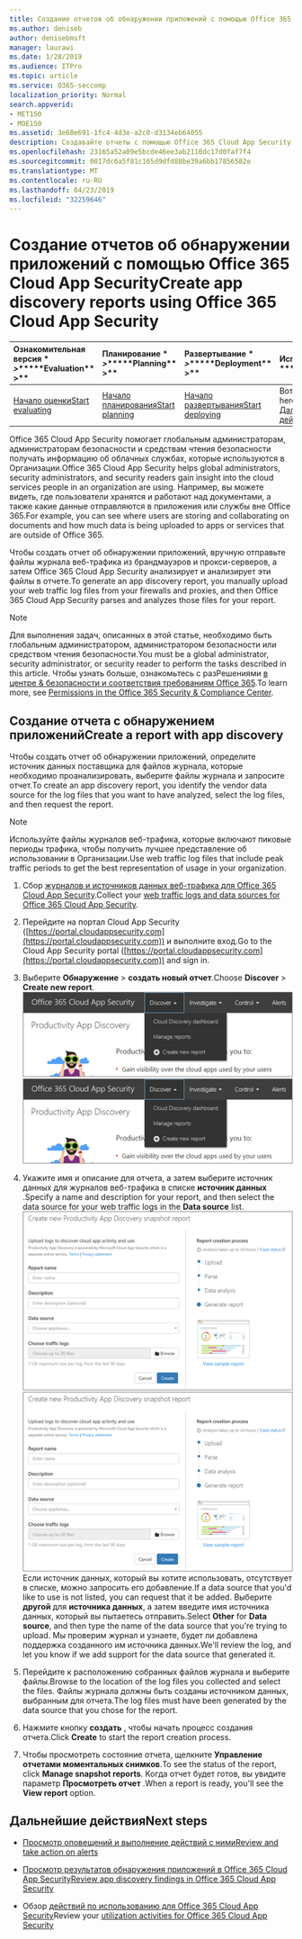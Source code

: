 ```yaml
---
title: Создание отчетов об обнаружении приложений с помощью Office 365 Cloud App Security
ms.author: deniseb
author: denisebmsft
manager: laurawi
ms.date: 1/28/2019
ms.audience: ITPro
ms.topic: article
ms.service: O365-seccomp
localization_priority: Normal
search.appverid:
- MET150
- MOE150
ms.assetid: 3e68e691-1fc4-4d3e-a2c0-d3134eb64055
description: Создавайте отчеты с помощью Office 365 Cloud App Security, которые позволяют узнать, как пользователи в вашей организации используют Office 365 и другие приложения.
ms.openlocfilehash: 23165a52a09e5bcde46ee3ab2110dc17d0faf7f4
ms.sourcegitcommit: 0017dc6a5f81c165d9dfd88be39a6bb17856582e
ms.translationtype: MT
ms.contentlocale: ru-RU
ms.lasthandoff: 04/23/2019
ms.locfileid: "32259646"
---
```

# <a name="create-app-discovery-reports-using-office-365-cloud-app-security"></a><span data-ttu-id="c0e20-103">Создание отчетов об обнаружении приложений с помощью Office 365 Cloud App Security</span><span class="sxs-lookup"><span data-stu-id="c0e20-103">Create app discovery reports using Office 365 Cloud App Security</span></span>

|<span data-ttu-id="c0e20-104">Ознакомительная версия \* *\>*\*</span><span class="sxs-lookup"><span data-stu-id="c0e20-104">\*\*\*\*Evaluation\*\* \>\*\*</span></span>|<span data-ttu-id="c0e20-105">Планирование \* *\>*\*</span><span class="sxs-lookup"><span data-stu-id="c0e20-105">\*\*\*\*Planning\*\* \>\*\*</span></span>|<span data-ttu-id="c0e20-106">Развертывание \* *\>*\*</span><span class="sxs-lookup"><span data-stu-id="c0e20-106">\*\*\*\*Deployment\*\* \>\*\*</span></span>|<span data-ttu-id="c0e20-107">Использование \* \* \* \*</span><span class="sxs-lookup"><span data-stu-id="c0e20-107">\*\*\*\*Utilization\*\*\*\*</span></span>|
|:-----|:-----|:-----|:-----|
|[<span data-ttu-id="c0e20-108">Начало оценки</span><span class="sxs-lookup"><span data-stu-id="c0e20-108">Start evaluating</span></span>](office-365-cas-overview.md) <br/> |[<span data-ttu-id="c0e20-109">Начало планирования</span><span class="sxs-lookup"><span data-stu-id="c0e20-109">Start planning</span></span>](get-ready-for-office-365-cas.md) <br/> |[<span data-ttu-id="c0e20-110">Начало развертывания</span><span class="sxs-lookup"><span data-stu-id="c0e20-110">Start deploying</span></span>](turn-on-office-365-cas.md) <br/> |<span data-ttu-id="c0e20-111">Вот что вам!</span><span class="sxs-lookup"><span data-stu-id="c0e20-111">You are here!</span></span>  <br/> [<span data-ttu-id="c0e20-112">Дальнейшие действия</span><span class="sxs-lookup"><span data-stu-id="c0e20-112">Next steps</span></span>](#next-steps) <br/> |
   
<span data-ttu-id="c0e20-113">Office 365 Cloud App Security помогает глобальным администраторам, администраторам безопасности и средствам чтения безопасности получать информацию об облачных службах, которые используются в Организации.</span><span class="sxs-lookup"><span data-stu-id="c0e20-113">Office 365 Cloud App Security helps global administrators, security administrators, and security readers gain insight into the cloud services people in an organization are using.</span></span> <span data-ttu-id="c0e20-114">Например, вы можете видеть, где пользователи хранятся и работают над документами, а также какие данные отправляются в приложения или службы вне Office 365.</span><span class="sxs-lookup"><span data-stu-id="c0e20-114">For example, you can see where users are storing and collaborating on documents and how much data is being uploaded to apps or services that are outside of Office 365.</span></span>
  
<span data-ttu-id="c0e20-115">Чтобы создать отчет об обнаружении приложений, вручную отправьте файлы журнала веб-трафика из брандмауэров и прокси-серверов, а затем Office 365 Cloud App Security анализирует и анализирует эти файлы в отчете.</span><span class="sxs-lookup"><span data-stu-id="c0e20-115">To generate an app discovery report, you manually upload your web traffic log files from your firewalls and proxies, and then Office 365 Cloud App Security parses and analyzes those files for your report.</span></span>
  
> [!NOTE]
> <span data-ttu-id="c0e20-116">Для выполнения задач, описанных в этой статье, необходимо быть глобальным администратором, администратором безопасности или средством чтения безопасности.</span><span class="sxs-lookup"><span data-stu-id="c0e20-116">You must be a global administrator, security administrator, or security reader to perform the tasks described in this article.</span></span> <span data-ttu-id="c0e20-117">Чтобы узнать больше, ознакомьтесь с разРешениями [в центре &amp; безопасности и соответствия требованиям Office 365](permissions-in-the-security-and-compliance-center.md).</span><span class="sxs-lookup"><span data-stu-id="c0e20-117">To learn more, see [Permissions in the Office 365 Security &amp; Compliance Center](permissions-in-the-security-and-compliance-center.md).</span></span> 
  
## <a name="create-a-report-with-app-discovery"></a><span data-ttu-id="c0e20-118">Создание отчета с обнаружением приложений</span><span class="sxs-lookup"><span data-stu-id="c0e20-118">Create a report with app discovery</span></span>

<span data-ttu-id="c0e20-119">Чтобы создать отчет об обнаружении приложений, определите источник данных поставщика для файлов журнала, которые необходимо проанализировать, выберите файлы журнала и запросите отчет.</span><span class="sxs-lookup"><span data-stu-id="c0e20-119">To create an app discovery report, you identify the vendor data source for the log files that you want to have analyzed, select the log files, and then request the report.</span></span>
  
> [!NOTE]
> <span data-ttu-id="c0e20-120">Используйте файлы журналов веб-трафика, которые включают пиковые периоды трафика, чтобы получить лучшее представление об использовании в Организации.</span><span class="sxs-lookup"><span data-stu-id="c0e20-120">Use web traffic log files that include peak traffic periods to get the best representation of usage in your organization.</span></span> 
  
1. <span data-ttu-id="c0e20-121">Сбор [журналов и источников данных веб-трафика для Office 365 Cloud App Security](web-traffic-logs-and-data-sources-for-ocas.md).</span><span class="sxs-lookup"><span data-stu-id="c0e20-121">Collect your [web traffic logs and data sources for Office 365 Cloud App Security](web-traffic-logs-and-data-sources-for-ocas.md).</span></span>
    
2. <span data-ttu-id="c0e20-122">Перейдите на портал Cloud App Security ([https://portal.cloudappsecurity.com](https://portal.cloudappsecurity.com)) и выполните вход.</span><span class="sxs-lookup"><span data-stu-id="c0e20-122">Go to the Cloud App Security portal ([https://portal.cloudappsecurity.com](https://portal.cloudappsecurity.com)) and sign in.</span></span> 
       
3. <span data-ttu-id="c0e20-123">Выберите **Обнаружение** \> **создать новый отчет**.</span><span class="sxs-lookup"><span data-stu-id="c0e20-123">Choose **Discover** \> **Create new report**.</span></span> <br><span data-ttu-id="c0e20-124">![На портале Office 365 CAS нажмите кнопку Обнаружение](media/73b5299f-94b5-49dd-a00f-154d188eb2c5.png)</span><span class="sxs-lookup"><span data-stu-id="c0e20-124">![In the Office 365 CAS portal, choose Discover](media/73b5299f-94b5-49dd-a00f-154d188eb2c5.png)</span></span><br>
  
4. <span data-ttu-id="c0e20-125">Укажите имя и описание для отчета, а затем выберите источник данных для журналов веб-трафика в списке **источник данных** .</span><span class="sxs-lookup"><span data-stu-id="c0e20-125">Specify a name and description for your report, and then select the data source for your web traffic logs in the **Data source** list.</span></span> <br><span data-ttu-id="c0e20-126">![В центре администрирования Office 365 выберите \> пункт Обнаружение для создания нового отчета](media/22e660f0-5eb2-49fa-9fea-f88a5809a07b.png)</span><span class="sxs-lookup"><span data-stu-id="c0e20-126">![In O365 CAS, choose Discover \> Create new report](media/22e660f0-5eb2-49fa-9fea-f88a5809a07b.png)</span></span><br><span data-ttu-id="c0e20-127">Если источник данных, который вы хотите использовать, отсутствует в списке, можно запросить его добавление.</span><span class="sxs-lookup"><span data-stu-id="c0e20-127">If a data source that you'd like to use is not listed, you can request that it be added.</span></span> <span data-ttu-id="c0e20-128">Выберите **другой** для **источника данных**, а затем введите имя источника данных, который вы пытаетесь отправить.</span><span class="sxs-lookup"><span data-stu-id="c0e20-128">Select **Other** for **Data source**, and then type the name of the data source that you're trying to upload.</span></span> <span data-ttu-id="c0e20-129">Мы проверим журнал и узнаете, будет ли добавлена поддержка созданного им источника данных.</span><span class="sxs-lookup"><span data-stu-id="c0e20-129">We'll review the log, and let you know if we add support for the data source that generated it.</span></span> 
  
5. <span data-ttu-id="c0e20-130">Перейдите к расположению собранных файлов журнала и выберите файлы.</span><span class="sxs-lookup"><span data-stu-id="c0e20-130">Browse to the location of the log files you collected and select the files.</span></span> <span data-ttu-id="c0e20-131">Файлы журнала должны быть созданы источником данных, выбранным для отчета.</span><span class="sxs-lookup"><span data-stu-id="c0e20-131">The log files must have been generated by the data source that you chose for the report.</span></span>
    
6. <span data-ttu-id="c0e20-132">Нажмите кнопку **создать** , чтобы начать процесс создания отчета.</span><span class="sxs-lookup"><span data-stu-id="c0e20-132">Click **Create** to start the report creation process.</span></span> 
    
7. <span data-ttu-id="c0e20-133">Чтобы просмотреть состояние отчета, щелкните **Управление отчетами моментальных снимков**.</span><span class="sxs-lookup"><span data-stu-id="c0e20-133">To see the status of the report, click **Manage snapshot reports**.</span></span> <span data-ttu-id="c0e20-134">Когда отчет будет готов, вы увидите параметр **Просмотреть отчет** .</span><span class="sxs-lookup"><span data-stu-id="c0e20-134">When a report is ready, you'll see the **View report** option.</span></span> 
    
## <a name="next-steps"></a><span data-ttu-id="c0e20-135">Дальнейшие действия</span><span class="sxs-lookup"><span data-stu-id="c0e20-135">Next steps</span></span>

- [<span data-ttu-id="c0e20-136">Просмотр оповещений и выполнение действий с ними</span><span class="sxs-lookup"><span data-stu-id="c0e20-136">Review and take action on alerts</span></span>](review-office-365-cas-alerts.md)
    
- [<span data-ttu-id="c0e20-137">Просмотр результатов обнаружения приложений в Office 365 Cloud App Security</span><span class="sxs-lookup"><span data-stu-id="c0e20-137">Review app discovery findings in Office 365 Cloud App Security</span></span>](review-app-discovery-findings-in-ocas.md)
    
- <span data-ttu-id="c0e20-138">Обзор [действий по использованию для Office 365 Cloud App Security](utilization-activities-for-ocas.md)</span><span class="sxs-lookup"><span data-stu-id="c0e20-138">Review your [utilization activities for Office 365 Cloud App Security](utilization-activities-for-ocas.md)</span></span>
    


